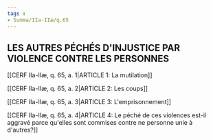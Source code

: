 ```yaml
---
tags : 
- Summa/IIa-IIæ/q.65
---
```


## LES AUTRES PÉCHÉS D'INJUSTICE PAR VIOLENCE CONTRE LES PERSONNES

[[CERF IIa-IIæ, q. 65, a. 1|ARTICLE 1: La mutilation]]

[[CERF IIa-IIæ, q. 65, a. 2|ARTICLE 2: Les coups]]

[[CERF IIa-IIæ, q. 65, a. 3|ARTICLE 3: L'emprisonnement]]

[[CERF IIa-IIæ, q. 65, a. 4|ARTICLE 4: Le péché de ces violences est-il aggravé parce qu'elles sont commises contre ne personne unie à d'autres?]]

